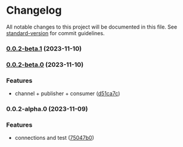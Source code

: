 # Changelog

All notable changes to this project will be documented in this file. See [standard-version](https://github.com/conventional-changelog/standard-version) for commit guidelines.

### [0.0.2-beta.1](https://github.com/AsmaraKu/lib_amqp/compare/v0.0.2-beta.0...v0.0.2-beta.1) (2023-11-10)

### [0.0.2-beta.0](https://github.com/AsmaraKu/lib_amqp/compare/v0.0.2-alpha.0...v0.0.2-beta.0) (2023-11-10)


### Features

* channel + publisher + consumer ([d51ca7c](https://github.com/AsmaraKu/lib_amqp/commit/d51ca7ceed35e0dd4cdb9aebb3720970a9345314))

### 0.0.2-alpha.0 (2023-11-09)


### Features

* connections and test ([75047b0](https://github.com/AsmaraKu/lib_amqp/commit/75047b08d16fa626885aa7fde1f7fa89ef8f15ec))
